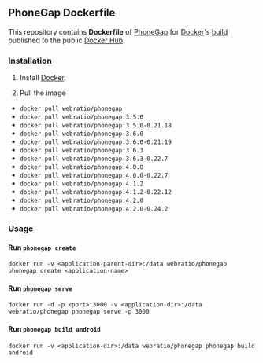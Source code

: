 ## PhoneGap Dockerfile

This repository contains **Dockerfile** of [PhoneGap](http://phonegap.com/) for [Docker](https://www.docker.com/)'s [build](https://registry.hub.docker.com/u/webratio/phonegap/) published to the public [Docker Hub](https://hub.docker.com/).

### Installation

1. Install [Docker](https://www.docker.com/).

2. Pull the image
  * `docker pull webratio/phonegap`
  * `docker pull webratio/phonegap:3.5.0`
  * `docker pull webratio/phonegap:3.5.0-0.21.18`
  * `docker pull webratio/phonegap:3.6.0`
  * `docker pull webratio/phonegap:3.6.0-0.21.19`
  * `docker pull webratio/phonegap:3.6.3`
  * `docker pull webratio/phonegap:3.6.3-0.22.7`
  * `docker pull webratio/phonegap:4.0.0`
  * `docker pull webratio/phonegap:4.0.0-0.22.7`
  * `docker pull webratio/phonegap:4.1.2`
  * `docker pull webratio/phonegap:4.1.2-0.22.12`
  * `docker pull webratio/phonegap:4.2.0`
  * `docker pull webratio/phonegap:4.2.0-0.24.2`

### Usage

#### Run `phonegap create`

    docker run -v <application-parent-dir>:/data webratio/phonegap phonegap create <application-name>

#### Run `phonegap serve`

    docker run -d -p <port>:3000 -v <application-dir>:/data webratio/phonegap phonegap serve -p 3000

#### Run `phonegap build android`

    docker run -v <application-dir>:/data webratio/phonegap phonegap build android
